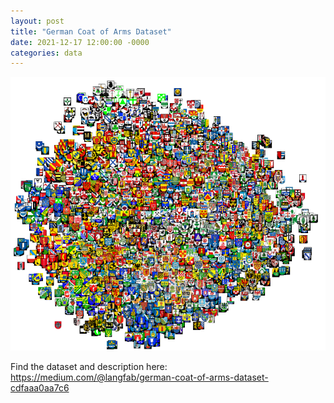 ```yaml
---
layout: post
title: "German Coat of Arms Dataset"
date: 2021-12-17 12:00:00 -0000
categories: data
---
```


<a href="https://medium.com/@langfab/german-coat-of-arms-dataset-cdfaaa0aa7c6" target="_blank"><img src="/images/coat-of-arms-lowres2.png"></a>

Find the dataset and description here:
<a href="https://medium.com/@langfab/german-coat-of-arms-dataset-cdfaaa0aa7c6" target="_blank">https://medium.com/@langfab/german-coat-of-arms-dataset-cdfaaa0aa7c6</a>
